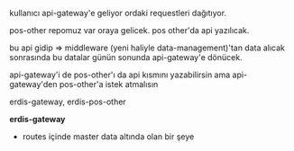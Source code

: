 kullanıcı api-gateway'e geliyor ordaki requestleri dağıtıyor.

pos-other repomuz var oraya gelicek. pos other'da api yazılıcak.

bu api gidip => middleware (yeni haliyle data-management)'tan data alıcak sonrasında bu datalar günün sonunda api-gateway'e dönücek.

api-gateway'i de pos-other'ı da api kısmını yazabilirsin ama api-gateway'den pos-other'a istek atmalısın

erdis-gateway, erdis-pos-other

**erdis-gateway**

- routes içinde master data altında olan bir şeye
